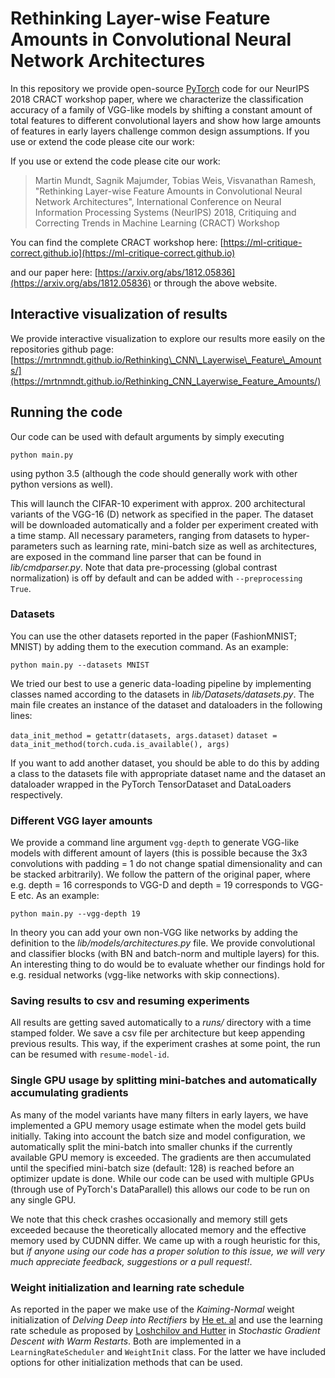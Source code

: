 # Rethinking Layer-wise Feature Amounts in Convolutional Neural Network Architectures

In this repository we provide open-source [PyTorch](https://pytorch.org) code for our NeurIPS 2018 CRACT workshop paper, where we characterize the classification accuracy of a family of VGG-like models by shifting a constant amount of total features to different convolutional layers and show how large amounts of features in early layers challenge common design assumptions. If you use or extend the code please cite our work:

If you use or extend the code please cite our work:

> Martin Mundt, Sagnik Majumder, Tobias Weis, Visvanathan Ramesh, "Rethinking Layer-wise Feature Amounts in Convolutional Neural Network Architectures", International Conference on Neural Information Processing Systems (NeurIPS) 2018, Critiquing and Correcting Trends in Machine Learning (CRACT) Workshop

You can find the complete CRACT workshop here: [https://ml-critique-correct.github.io](https://ml-critique-correct.github.io) 

and our paper here: [https://arxiv.org/abs/1812.05836](https://arxiv.org/abs/1812.05836) or through the above website. 

## Interactive visualization of results
We provide interactive visualization to explore our results more easily on the repositories github page: [https://mrtnmndt.github.io/Rethinking\_CNN\_Layerwise\_Feature\_Amounts/](https://mrtnmndt.github.io/Rethinking_CNN_Layerwise_Feature_Amounts/)

## Running the code
Our code can be used with default arguments by simply executing

`python main.py`

using python 3.5 (although the code should generally work with other python versions as well).

This will launch the CIFAR-10 experiment with approx. 200 architectural variants of the VGG-16 (D) network as specified in the paper. The dataset will be downloaded automatically and a folder per experiment created with a time stamp. All necessary parameters, ranging from datasets to hyper-parameters such as learning rate, mini-batch size as well as architectures, are exposed in the command line parser that can be found in *lib/cmdparser.py*. Note that data pre-processing (global contrast normalization) is off by default and can be added with `--preprocessing True`.

### Datasets
You can use the other datasets reported in the paper (FashionMNIST; MNIST) by adding them to the execution command. As an example: 

`python main.py --datasets MNIST`

We tried our best to use a generic data-loading pipeline by implementing classes named according to the datasets in *lib/Datasets/datasets.py*. The main file creates an instance of the dataset and dataloaders in the following lines: 

`data_init_method = getattr(datasets, args.dataset)`
`dataset = data_init_method(torch.cuda.is_available(), args)`

If you want to add another dataset, you should be able to do this by adding a class to the datasets file with appropriate dataset name and the dataset an dataloader wrapped in the PyTorch TensorDataset and DataLoaders respectively. 

### Different VGG layer amounts 
We provide a command line argument `vgg-depth` to generate VGG-like models with different amount of layers (this is possible because the 3x3 convolutions with padding = 1 do not change spatial dimensionality and can be stacked arbitrarily). We follow the pattern of the original paper, where e.g. depth = 16 corresponds to VGG-D and depth = 19 corresponds to VGG-E etc. As an example:

`python main.py --vgg-depth 19`

In theory you can add your own non-VGG like networks by adding the definition to the *lib/models/architectures.py* file. We provide convolutional and classifier blocks (with BN and batch-norm and multiple layers) for this. An interesting thing to do would be to evaluate whether our findings hold for e.g. residual networks (vgg-like networks with skip connections).

### Saving results to csv and resuming experiments
All results are getting saved automatically to a *runs/* directory with a time stamped folder. We save a csv file per architecture but keep appending previous results. This way, if the experiment crashes at some point, the run can be resumed with `resume-model-id`. 

### Single GPU usage by splitting mini-batches and automatically accumulating gradients
As many of the model variants have many filters in early layers, we have implemented a GPU memory usage estimate when the model gets build initially. Taking into account the batch size and model configuration, we automatically split the mini-batch into smaller chunks if the currently available GPU memory is exceeded. The gradients are then accumulated until the specified mini-batch size (default: 128) is reached before an optimizer update is done. While our code can be used with multiple GPUs (through use of PyTorch's DataParallel) this allows our code to be run on any single GPU. 

We note that this check crashes occasionally and memory still gets exceeded because the theoretically allocated memory and the effective memory used by CUDNN differ. We came up with a rough heuristic for this, but *if anyone using our code has a proper solution to this issue, we will very much appreciate feedback, suggestions or a pull request!*. 

### Weight initialization and learning rate schedule

As reported in the paper we make use of the *Kaiming-Normal* weight initialization of *Delving Deep into Rectifiers* by [He et. al](https://arxiv.org/abs/1502.01852) and use the learning rate schedule as proposed by [Loshchilov and Hutter](https://arxiv.org/abs/1608.03983) in *Stochastic Gradient Descent with Warm Restarts*.
Both are implemented in a `LearningRateScheduler` and `WeightInit` class. For the latter we have included options for other initialization methods that can be used. 

